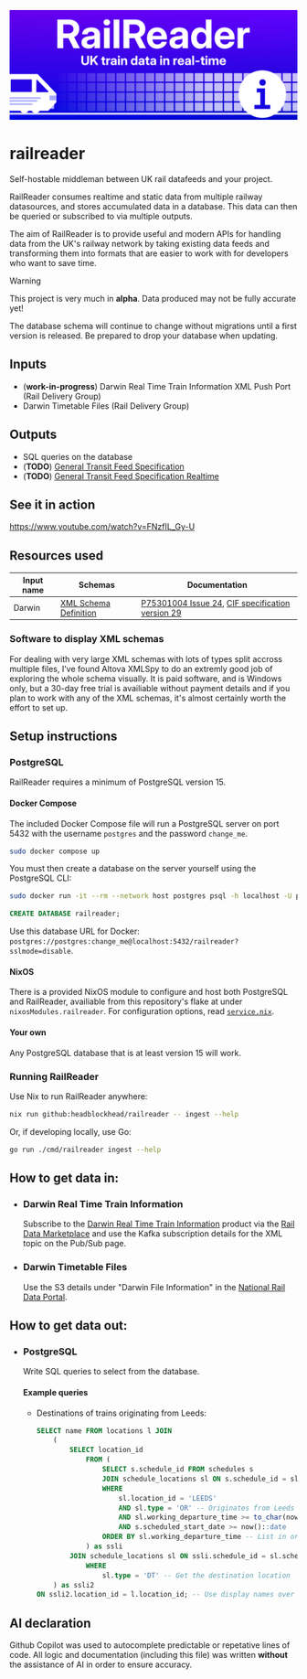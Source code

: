 ![Rail Reader logo banner](branding/wide_banner.png)
# railreader

Self-hostable middleman between UK rail datafeeds and your project.

RailReader consumes realtime and static data from multiple railway datasources, and stores accumulated data in a database.
This data can then be queried or subscribed to via multiple outputs.

The aim of RailReader is to provide useful and modern APIs for handling data from the UK's railway network by taking existing data feeds and transforming them into formats that are easier to work with for developers who want to save time.

> [!WARNING]
> This project is very much in **alpha**.
> Data produced may not be fully accurate yet!
>
> The database schema will continue to change without migrations until a first version is released.
> Be prepared to drop your database when updating.

## Inputs
- (**work-in-progress**) Darwin Real Time Train Information XML Push Port (Rail Delivery Group)
- Darwin Timetable Files (Rail Delivery Group)

## Outputs
- SQL queries on the database
- (**TODO**) [General Transit Feed Specification](https://gtfs.org/documentation/schedule/reference/)
- (**TODO**) [General Transit Feed Specification Realtime](https://gtfs.org/documentation/realtime/reference/)

## See it in action

https://www.youtube.com/watch?v=FNzfIL_Gy-U 

## Resources used
|Input name|Schemas|Documentation|
|----------|-------|-------------|
|Darwin|[XML Schema Definition](resources/darwin_push_port_v24_xsd.zip)|[P75301004 Issue 24](resources/P75301004.pdf), [CIF specification version 29](resources/CIF_v29.pdf)|

### Software to display XML schemas

For dealing with very large XML schemas with lots of types split accross multiple files, I've found Altova XMLSpy to do an extremly good job of exploring the whole schema visually. It is paid software, and is Windows only, but a 30-day free trial is availiable without payment details and if you plan to work with any of the XML schemas, it's almost certainly worth the effort to set up.

## Setup instructions

### PostgreSQL

RailReader requires a minimum of PostgreSQL version 15.

#### Docker Compose

The included Docker Compose file will run a PostgreSQL server on port 5432 with the username `postgres` and the password `change_me`.
```bash
sudo docker compose up
```
You must then create a database on the server yourself using the PostgreSQL CLI:
```bash
sudo docker run -it --rm --network host postgres psql -h localhost -U postgres
```
```sql
CREATE DATABASE railreader;
```
Use this database URL for Docker: `postgres://postgres:change_me@localhost:5432/railreader?sslmode=disable`.

#### NixOS

There is a provided NixOS module to configure and host both PostgreSQL and RailReader, availiable from this repository's flake at under `nixosModules.railreader`.
For configuration options, read [`service.nix`](service.nix).

#### Your own

Any PostgreSQL database that is at least version 15 will work.

### Running RailReader

Use Nix to run RailReader anywhere:
```bash
nix run github:headblockhead/railreader -- ingest --help
```
Or, if developing locally, use Go:
```bash
go run ./cmd/railreader ingest --help
```

## How to get data in:

- ### Darwin Real Time Train Information
    Subscribe to the [Darwin Real Time Train Information](https://raildata.org.uk/dashboard/dataProduct/P-d3bf124c-1058-4040-8a62-87181a877d59/overview) product via the [Rail Data Marketplace](https://raildata.org.uk) and use the Kafka subscription details for the XML topic on the Pub/Sub page.
- ### Darwin Timetable Files
    Use the S3 details under "Darwin File Information" in the [National Rail Data Portal](https://opendata.nationalrail.co.uk/).

## How to get data out:

- ### PostgreSQL
    Write SQL queries to select from the database.

    #### Example queries

    - Destinations of trains originating from Leeds:

        ```sql
        SELECT name FROM locations l JOIN
            (
                SELECT location_id
                    FROM (
                        SELECT s.schedule_id FROM schedules s
                        JOIN schedule_locations sl ON s.schedule_id = sl.schedule_id
                        WHERE
                            sl.location_id = 'LEEDS'
                            AND sl.type = 'OR' -- Originates from Leeds
                            AND sl.working_departure_time >= to_char(now(), 'HH24:MI') -- Departs after now
                            AND s.scheduled_start_date >= now()::date
                        ORDER BY sl.working_departure_time -- List in order of departure
                    ) as ssli
                JOIN schedule_locations sl ON ssli.schedule_id = sl.schedule_id
                    WHERE
                        sl.type = 'DT' -- Get the destination location
            ) as ssli2
        ON ssli2.location_id = l.location_id; -- Use display names over location_ids
        ```

## AI declaration

Github Copilot was used to autocomplete predictable or repetative lines of code.
All logic and documentation (including this file) was written **without** the assistance of AI in order to ensure accuracy.
